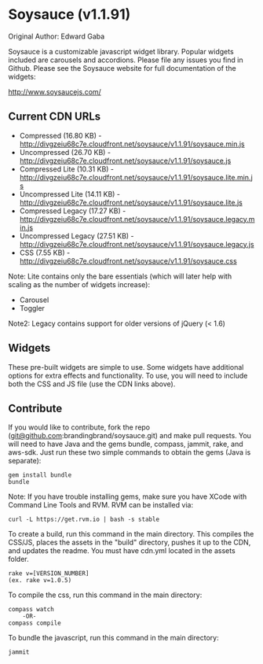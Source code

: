 # Soysauce (v1.1.91)
Original Author: Edward Gaba

Soysauce is a customizable javascript widget library. Popular widgets included are carousels and accordions. Please file any issues you find in Github. Please see the Soysauce website for full documentation of the widgets:

http://www.soysaucejs.com/

## Current CDN URLs
* Compressed (16.80 KB) - http://divgzeiu68c7e.cloudfront.net/soysauce/v1.1.91/soysauce.min.js
* Uncompressed (26.70 KB) - http://divgzeiu68c7e.cloudfront.net/soysauce/v1.1.91/soysauce.js
* Compressed Lite (10.31 KB) - http://divgzeiu68c7e.cloudfront.net/soysauce/v1.1.91/soysauce.lite.min.js
* Uncompressed Lite (14.11 KB) - http://divgzeiu68c7e.cloudfront.net/soysauce/v1.1.91/soysauce.lite.js
* Compressed Legacy (17.27 KB) - http://divgzeiu68c7e.cloudfront.net/soysauce/v1.1.91/soysauce.legacy.min.js
* Uncompressed Legacy (27.51 KB) - http://divgzeiu68c7e.cloudfront.net/soysauce/v1.1.91/soysauce.legacy.js
* CSS (7.55 KB) - http://divgzeiu68c7e.cloudfront.net/soysauce/v1.1.91/soysauce.css

Note: Lite contains only the bare essentials (which will later help with scaling as the number of widgets increase):
* Carousel
* Toggler

Note2: Legacy contains support for older versions of jQuery (< 1.6)

## Widgets
These pre-built widgets are simple to use. Some widgets have additional options for extra effects and functionality. To use, you will need to include both the CSS and JS file (use the CDN links above).

## Contribute
If you would like to contribute, fork the repo (git@github.com:brandingbrand/soysauce.git) and make pull requests. You will need to have Java and the gems bundle, compass, jammit, rake, and aws-sdk. Just run these two simple commands to obtain the gems (Java is separate):

	gem install bundle
	bundle

Note: If you have trouble installing gems, make sure you have XCode with Command Line Tools and RVM. RVM can be installed via:

	curl -L https://get.rvm.io | bash -s stable

To create a build, run this command in the main directory. This compiles the CSS/JS, places the assets in the "build" directory, pushes it up to the CDN, and updates the readme. You must have cdn.yml located in the assets folder.

	rake v=[VERSION_NUMBER]
	(ex. rake v=1.0.5)

To compile the css, run this command in the main directory:

	compass watch
		-OR-
	compass compile

To bundle the javascript, run this command in the main directory:

	jammit
